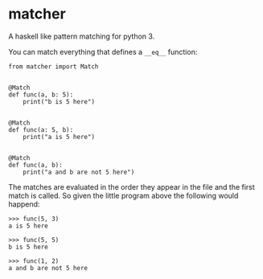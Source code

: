# matcher
A haskell like pattern matching for python 3.

You can match everything that defines a `__eq__` function:


    from matcher import Match
    
    
    @Match
    def func(a, b: 5):
        print("b is 5 here")
        
    
    @Match
    def func(a: 5, b):
        print("a is 5 here")
         
    
    @Match
    def func(a, b):
        print("a and b are not 5 here")


The matches are evaluated in the order they appear in the file and the first match is called. So given the little program above the following would happend:


    >>> func(5, 3)
    a is 5 here
    
    >>> func(5, 5)
    b is 5 here
    
    >>> func(1, 2)
    a and b are not 5 here
    
  
